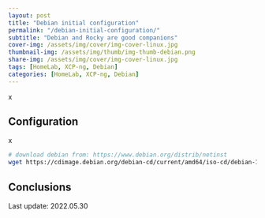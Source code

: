 ```yaml
---
layout: post
title: "Debian initial configuration"
permalink: "/debian-initial-configuration/"
subtitle: "Debian and Rocky are good companions"
cover-img: /assets/img/cover/img-cover-linux.jpg
thumbnail-img: /assets/img/thumb/img-thumb-debian.png
share-img: /assets/img/cover/img-cover-linux.jpg
tags: [HomeLab, XCP-ng, Debian]
categories: [HomeLab, XCP-ng, Debian]
---
```

x

## Configuration

x

```bash
# download debian from: https://www.debian.org/distrib/netinst
wget https://cdimage.debian.org/debian-cd/current/amd64/iso-cd/debian-12.2.0-amd64-netinst.iso
```

## Conclusions

Last update: 2022.05.30
